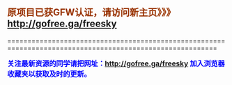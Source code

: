<h2><font color='#993300'> 原项目已获GFW认证，请访问新主页》》》<a href='http://gofree.ga/freesky'> <a href='http://gofree.ga/freesky'>http://gofree.ga/freesky</a> </a></font></h2>
<p>==========================================================================================================</p>
<font color='blue' size='3'><strong>关注最新资源的同学请把网址：<font color='#993300'><a href='http://gofree.ga/freesky'>http://gofree.ga/freesky</a> </font>加入浏览器收藏夹以获取及时的更新。</strong></font>